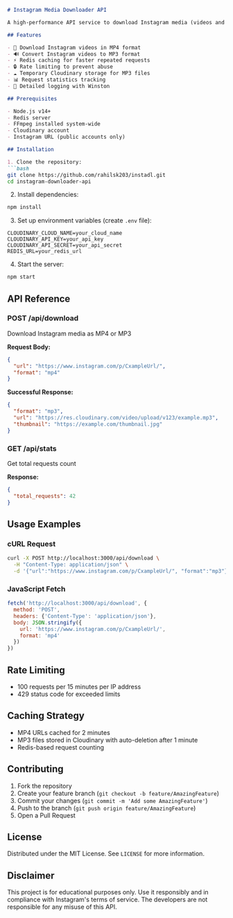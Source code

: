 ```markdown
# Instagram Media Downloader API

A high-performance API service to download Instagram media (videos and convert to MP3) with caching, rate limiting, and Cloudinary integration.

## Features

- 🎥 Download Instagram videos in MP4 format
- 🔊 Convert Instagram videos to MP3 format
- ⚡ Redis caching for faster repeated requests
- 🔒 Rate limiting to prevent abuse
- ☁️ Temporary Cloudinary storage for MP3 files
- 📊 Request statistics tracking
- 📝 Detailed logging with Winston

## Prerequisites

- Node.js v14+
- Redis server
- FFmpeg installed system-wide
- Cloudinary account
- Instagram URL (public accounts only)

## Installation

1. Clone the repository:
```bash
git clone https://github.com/rahilsk203/instadl.git
cd instagram-downloader-api
```

2. Install dependencies:
```bash
npm install
```

3. Set up environment variables (create `.env` file):
```env
CLOUDINARY_CLOUD_NAME=your_cloud_name
CLOUDINARY_API_KEY=your_api_key
CLOUDINARY_API_SECRET=your_api_secret
REDIS_URL=your_redis_url
```

4. Start the server:
```bash
npm start
```

## API Reference

### POST /api/download
Download Instagram media as MP4 or MP3

**Request Body:**
```json
{
  "url": "https://www.instagram.com/p/CxampleUrl/",
  "format": "mp4"
}
```

**Successful Response:**
```json
{
  "format": "mp3",
  "url": "https://res.cloudinary.com/video/upload/v123/example.mp3",
  "thumbnail": "https://example.com/thumbnail.jpg"
}
```

### GET /api/stats
Get total requests count

**Response:**
```json
{
  "total_requests": 42
}
```

## Usage Examples

### cURL Request
```bash
curl -X POST http://localhost:3000/api/download \
  -H "Content-Type: application/json" \
  -d '{"url":"https://www.instagram.com/p/CxampleUrl/", "format":"mp3"}'
```

### JavaScript Fetch
```javascript
fetch('http://localhost:3000/api/download', {
  method: 'POST',
  headers: {'Content-Type': 'application/json'},
  body: JSON.stringify({
    url: 'https://www.instagram.com/p/CxampleUrl/',
    format: 'mp4'
  })
})
```

## Rate Limiting
- 100 requests per 15 minutes per IP address
- 429 status code for exceeded limits

## Caching Strategy
- MP4 URLs cached for 2 minutes
- MP3 files stored in Cloudinary with auto-deletion after 1 minute
- Redis-based request counting

## Contributing

1. Fork the repository
2. Create your feature branch (`git checkout -b feature/AmazingFeature`)
3. Commit your changes (`git commit -m 'Add some AmazingFeature'`)
4. Push to the branch (`git push origin feature/AmazingFeature`)
5. Open a Pull Request

## License

Distributed under the MIT License. See `LICENSE` for more information.

## Disclaimer

This project is for educational purposes only. Use it responsibly and in compliance with Instagram's terms of service. The developers are not responsible for any misuse of this API.
```
